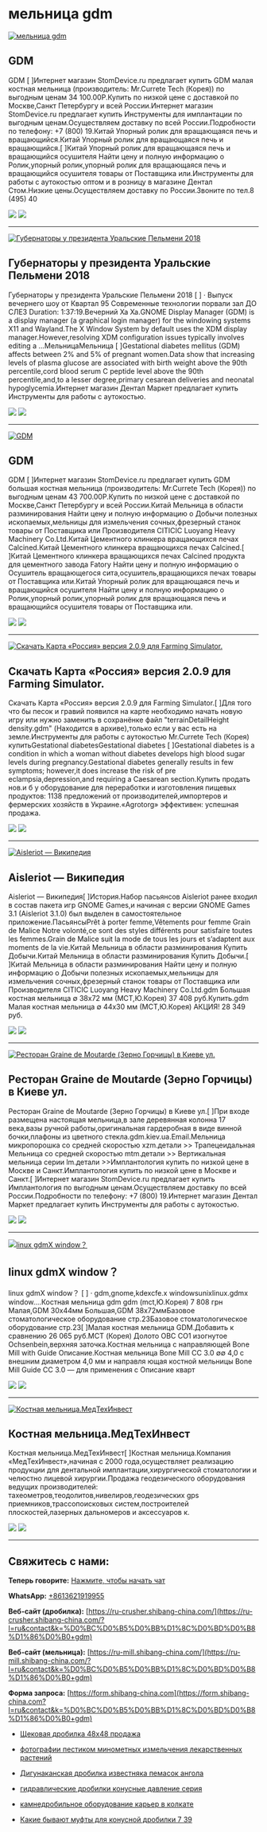 # мельница gdm

<a href="https://swt.shibang-china.com/?l=ru&img&k=%D0%BC%D0%B5%D0%BB%D1%8C%D0%BD%D0%B8%D1%86%D0%B0+gdm" target="_blank">![мельница gdm](http://static.shibang-china.com/all-800x300/1521.jpg)</a>

## GDM
GDM [ ]Интернет магазин StomDevice.ru предлагает купить GDM малая костная мельница (производитель: Mr.Currete Tech (Корея)) по выгодным ценам 34 100.00Р.Купить по низкой цене с доставкой по Москве,Санкт Петербургу и всей России.Интернет магазин StomDevice.ru предлагает купить Инструменты для имплантации по выгодным ценам.Осуществляем доставку по всей России.Подробности по телефону: +7 (800) 19.Китай Упорный ролик для вращающаяся печь и вращающийся.Китай Упорный ролик для вращающаяся печь и вращающийся.[ ]Китай Упорный ролик для вращающаяся печь и вращающийся осушителя Найти цену и полную информацию о Ролик,упорный ролик,упорный ролик для вращающаяся печь и вращающийся осушителя товары от Поставщика или.Инструменты для работы с аутокостью оптом и в розницу в магазине Дентал Стом.Низкие цены.Осуществляем доставку по России.Звоните по тел.8 (495) 40


<a href="https://whatsapp.shibangsoft.com/WhatsApp.php" target="_blank" title="WhatsApp">![](http://static.shibang-china.com/icon/whatsapp.png)</a> <a href="https://swt.shibang-china.com/?l=ru&icon&k=%D0%BC%D0%B5%D0%BB%D1%8C%D0%BD%D0%B8%D1%86%D0%B0+gdm" target="_blank">![](http://static.shibang-china.com/icon/chat-ru.png)</a>

---

<a href="https://swt.shibang-china.com/?l=ru&img&k=%D0%BC%D0%B5%D0%BB%D1%8C%D0%BD%D0%B8%D1%86%D0%B0+gdm" target="_blank">![Губернаторы у президента Уральские Пельмени 2018](http://static.shibang-china.com/all-800x300/971.jpg)</a>

## Губернаторы у президента Уральские Пельмени 2018
Губернаторы у президента Уральские Пельмени 2018 [ ]&nbsp;&#0183;&#32;Выпуск вечернего шоу от Квартал 95 Современные технологии порвали зал ДО СЛЕЗ Duration: 1:37:19.Вечерний Ха Ха.GNOME Display Manager (GDM) is a display manager (a graphical login manager) for the windowing systems X11 and Wayland.The X Window System by default uses the XDM display manager.However,resolving XDM configuration issues typically involves editing a …МельницаМельница [ ]Gestational diabetes mellitus (GDM) affects between 2% and 5% of pregnant women.Data show that increasing levels of plasma glucose are associated with birth weight above the 90th percentile,cord blood serum C peptide level above the 90th percentile,and,to a lesser degree,primary cesarean deliveries and neonatal hypoglycemia.Интернет магазин Дентал Маркет предлагает купить Инструменты для работы с аутокостью.


<a href="https://whatsapp.shibangsoft.com/WhatsApp.php" target="_blank" title="WhatsApp">![](http://static.shibang-china.com/icon/whatsapp.png)</a> <a href="https://swt.shibang-china.com/?l=ru&icon&k=%D0%BC%D0%B5%D0%BB%D1%8C%D0%BD%D0%B8%D1%86%D0%B0+gdm" target="_blank">![](http://static.shibang-china.com/icon/chat-ru.png)</a>

---

<a href="https://swt.shibang-china.com/?l=ru&img&k=%D0%BC%D0%B5%D0%BB%D1%8C%D0%BD%D0%B8%D1%86%D0%B0+gdm" target="_blank">![GDM](http://static.shibang-china.com/all-800x300/815.jpg)</a>

## GDM
GDM [ ]Интернет магазин StomDevice.ru предлагает купить GDM большая костная мельница (производитель: Mr.Currete Tech (Корея)) по выгодным ценам 43 700.00Р.Купить по низкой цене с доставкой по Москве,Санкт Петербургу и всей России.Китай Мельница в области разминирования Найти цену и полную информацию о Добычи полезных ископаемых,мельницы для измельчения сочных,фрезерный станок товары от Поставщика или Производителя CITICIC Luoyang Heavy Machinery Co.Ltd.Китай Цементного клинкера вращающихся печах Calcined.Китай Цементного клинкера вращающихся печах Calcined.[ ]Китай Цементного клинкера вращающихся печах Calcined продукта для цементного завода Fatory Найти цену и полную информацию о Осушитель вращающегося сита,осушитель,вращающихся печах товары от Поставщика или.Китай Упорный ролик для вращающаяся печь и вращающийся осушителя Найти цену и полную информацию о Ролик,упорный ролик,упорный ролик для вращающаяся печь и вращающийся осушителя товары от Поставщика или.


<a href="https://whatsapp.shibangsoft.com/WhatsApp.php" target="_blank" title="WhatsApp">![](http://static.shibang-china.com/icon/whatsapp.png)</a> <a href="https://swt.shibang-china.com/?l=ru&icon&k=%D0%BC%D0%B5%D0%BB%D1%8C%D0%BD%D0%B8%D1%86%D0%B0+gdm" target="_blank">![](http://static.shibang-china.com/icon/chat-ru.png)</a>

---

<a href="https://swt.shibang-china.com/?l=ru&img&k=%D0%BC%D0%B5%D0%BB%D1%8C%D0%BD%D0%B8%D1%86%D0%B0+gdm" target="_blank">![Скачать Карта &#171;Россия&#187; версия 2.0.9 для Farming Simulator.](http://static.shibang-china.com/all-800x300/459.jpg)</a>

## Скачать Карта &#171;Россия&#187; версия 2.0.9 для Farming Simulator.
Скачать Карта &#171;Россия&#187; версия 2.0.9 для Farming Simulator.[ ]Для того что бы песок и гравий появился на карте необходимо начать новую игру или нужно заменить в сохранёнке файл &quot;terrainDetailHeight density.gdm&quot; (Находится в архиве),только если у вас есть на земле.Инструменты для работы с аутокостью Mr.Currete Tech (Корея) купитьGestational diabetesGestational diabetes [ ]Gestational diabetes is a condition in which a woman without diabetes develops high blood sugar levels during pregnancy.Gestational diabetes generally results in few symptoms; however,it does increase the risk of pre eclampsia,depression,and requiring a Caesarean section.Купить продать нов.и б у оборудование для переработки и изготовления пищевых продуктов: 1138 предложений от производителей,импортеров и фермерских хозяйств в Украине.&#171;Agrotorg&#187; эффективен: успешная продажа.


<a href="https://whatsapp.shibangsoft.com/WhatsApp.php" target="_blank" title="WhatsApp">![](http://static.shibang-china.com/icon/whatsapp.png)</a> <a href="https://swt.shibang-china.com/?l=ru&icon&k=%D0%BC%D0%B5%D0%BB%D1%8C%D0%BD%D0%B8%D1%86%D0%B0+gdm" target="_blank">![](http://static.shibang-china.com/icon/chat-ru.png)</a>

---

<a href="https://swt.shibang-china.com/?l=ru&img&k=%D0%BC%D0%B5%D0%BB%D1%8C%D0%BD%D0%B8%D1%86%D0%B0+gdm" target="_blank">![Aisleriot — Википедия](http://static.shibang-china.com/all-800x300/169.jpg)</a>

## Aisleriot — Википедия
Aisleriot — Википедия[ ]История.Набор пасьянсов Aisleriot ранее входил в состав пакета игр GNOME Games,и начиная с версии GNOME Games 3.1 (Aisleriot 3.1.0) был выделен в самостоятельное приложение.ПасьянсыPr&#234;t &#224; porter femme,V&#234;tements pour femme Grain de Malice Notre volont&#233;,ce sont des styles diff&#233;rents pour satisfaire toutes les femmes.Grain de Malice suit la mode de tous les jours et s’adaptent aux moments de la vie.Китай Мельница в области разминирования Купить Добычи.Китай Мельница в области разминирования Купить Добычи.[ ]Китай Мельница в области разминирования Найти цену и полную информацию о Добычи полезных ископаемых,мельницы для измельчения сочных,фрезерный станок товары от Поставщика или Производителя CITICIC Luoyang Heavy Machinery Co.Ltd.gdm Большая костная мельница ∅ 38х72 мм (МСТ,Ю.Корея) 37 408 руб.Купить.gdm Малая костная мельница ∅ 44х30 мм (МСТ,Ю.Корея) АКЦИЯ! 28 349 руб.


<a href="https://whatsapp.shibangsoft.com/WhatsApp.php" target="_blank" title="WhatsApp">![](http://static.shibang-china.com/icon/whatsapp.png)</a> <a href="https://swt.shibang-china.com/?l=ru&icon&k=%D0%BC%D0%B5%D0%BB%D1%8C%D0%BD%D0%B8%D1%86%D0%B0+gdm" target="_blank">![](http://static.shibang-china.com/icon/chat-ru.png)</a>

---

<a href="https://swt.shibang-china.com/?l=ru&img&k=%D0%BC%D0%B5%D0%BB%D1%8C%D0%BD%D0%B8%D1%86%D0%B0+gdm" target="_blank">![Ресторан Graine de Moutarde (Зерно Горчицы) в Киеве ул.](http://static.shibang-china.com/all-800x300/501.jpg)</a>

## Ресторан Graine de Moutarde (Зерно Горчицы) в Киеве ул.
Ресторан Graine de Moutarde (Зерно Горчицы) в Киеве ул.[ ]При входе размещена настоящая мельница,в зале деревянная колонна 17 века,вазы ручной работы,оригинальная гардеробная в виде винной бочки,плафоны из цветного стекла.gdm.kiev.ua.Email.Мельница микропорошка со средней скоростью xzm.детали &gt;&gt; Трапецеидальная Мельница со средней скоростью mtm.детали &gt;&gt; Вертикальная мельница серии lm.детали &gt;&gt;Имплантология купить по низкой цене в Москве и Санкт.Имплантология купить по низкой цене в Москве и Санкт.[ ]Интернет магазин StomDevice.ru предлагает купить Имплантология по выгодным ценам.Осуществляем доставку по всей России.Подробности по телефону: +7 (800) 19.Интернет магазин Дентал Маркет предлагает купить Инструменты для работы с аутокостью.


<a href="https://whatsapp.shibangsoft.com/WhatsApp.php" target="_blank" title="WhatsApp">![](http://static.shibang-china.com/icon/whatsapp.png)</a> <a href="https://swt.shibang-china.com/?l=ru&icon&k=%D0%BC%D0%B5%D0%BB%D1%8C%D0%BD%D0%B8%D1%86%D0%B0+gdm" target="_blank">![](http://static.shibang-china.com/icon/chat-ru.png)</a>

---

<a href="https://swt.shibang-china.com/?l=ru&img&k=%D0%BC%D0%B5%D0%BB%D1%8C%D0%BD%D0%B8%D1%86%D0%B0+gdm" target="_blank">![linux gdmX window？](http://static.shibang-china.com/all-800x300/522.jpg)</a>

## linux gdmX window？
linux gdmX window？ [ ]&nbsp;&#0183;&#32;gdm,gnome,kdexcfe.x windowsunixlinux.gdmx window.…Костная мельница gdm gdm (mct,Ю.Корея) 7 808 грн Малая,GDM 30x44мм Большая,GDM 38x72ммБазовое стоматологическое оборудование стр.23Базовое стоматологическое оборудование стр.23[ ]Малая костная мельница GDM.Добавить к сравнению 26 065 руб.MCT (Корея) Долото OBC CO1 изогнутое Ochsenbein,верхняя заточка.Костная мельница с направляющей Bone Mill with Guide Описание.Костная мельница Bone Mill CC 3.0 ∅∅ 4,0 с внешним диаметром 4,0 мм и направля ющая костной мельницы Bone Mill Guide CC 3.0 — для применения с Описание кварт


<a href="https://whatsapp.shibangsoft.com/WhatsApp.php" target="_blank" title="WhatsApp">![](http://static.shibang-china.com/icon/whatsapp.png)</a> <a href="https://swt.shibang-china.com/?l=ru&icon&k=%D0%BC%D0%B5%D0%BB%D1%8C%D0%BD%D0%B8%D1%86%D0%B0+gdm" target="_blank">![](http://static.shibang-china.com/icon/chat-ru.png)</a>

---

<a href="https://swt.shibang-china.com/?l=ru&img&k=%D0%BC%D0%B5%D0%BB%D1%8C%D0%BD%D0%B8%D1%86%D0%B0+gdm" target="_blank">![Костная мельница.МедТехИнвест](http://static.shibang-china.com/all-800x300/902.jpg)</a>

## Костная мельница.МедТехИнвест
Костная мельница.МедТехИнвест[ ]Костная мельница.Компания &#171;МедТехИнвест&#187;,начиная с 2000 года,осуществляет реализацию продукции для дентальной имплантации,хирургической стоматологии и челюстно лицевой хирургии.Продажа геодезического оборудования ведущих производителей: тахеометров,теодолитов,нивелиров,геодезических gps приемников,трассопоисковых систем,построителей плоскостей,лазерных дальномеров и аксессуаров к.

<a href="https://whatsapp.shibangsoft.com/WhatsApp.php" target="_blank" title="WhatsApp">![](http://static.shibang-china.com/icon/whatsapp.png)</a> <a href="https://swt.shibang-china.com/?l=ru&icon&k=%D0%BC%D0%B5%D0%BB%D1%8C%D0%BD%D0%B8%D1%86%D0%B0+gdm" target="_blank">![](http://static.shibang-china.com/icon/chat-ru.png)</a>

---
## Свяжитесь с нами:

**Теперь говорите:** [Нажмите, чтобы начать чат](https://swt.shibang-china.com?l=ru&contact&k=%D0%BC%D0%B5%D0%BB%D1%8C%D0%BD%D0%B8%D1%86%D0%B0+gdm)

**WhatsApp:**  [+8613621919955](https://whatsapp.shibangsoft.com/WhatsApp.php)

**Веб-сайт (дробилка):** [https://ru-crusher.shibang-china.com/](https://ru-crusher.shibang-china.com/?l=ru&contact&k=%D0%BC%D0%B5%D0%BB%D1%8C%D0%BD%D0%B8%D1%86%D0%B0+gdm)

**Веб-сайт (мельница):** [https://ru-mill.shibang-china.com/](https://ru-mill.shibang-china.com/?l=ru&contact&k=%D0%BC%D0%B5%D0%BB%D1%8C%D0%BD%D0%B8%D1%86%D0%B0+gdm)

**Форма запроса:** [https://form.shibang-china.com](https://form.shibang-china.com?l=ru&contact&k=%D0%BC%D0%B5%D0%BB%D1%8C%D0%BD%D0%B8%D1%86%D0%B0+gdm)

* [Щековая дробилка 48х48 продажа](../117/%D0%A9%D0%B5%D0%BA%D0%BE%D0%B2%D0%B0%D1%8F%20%D0%B4%D1%80%D0%BE%D0%B1%D0%B8%D0%BB%D0%BA%D0%B0%2048%D1%8548%20%D0%BF%D1%80%D0%BE%D0%B4%D0%B0%D0%B6%D0%B0.md)

* [фотографии пестиком минометных измельчения лекарственных растений](../114/%D1%84%D0%BE%D1%82%D0%BE%D0%B3%D1%80%D0%B0%D1%84%D0%B8%D0%B8%20%D0%BF%D0%B5%D1%81%D1%82%D0%B8%D0%BA%D0%BE%D0%BC%20%D0%BC%D0%B8%D0%BD%D0%BE%D0%BC%D0%B5%D1%82%D0%BD%D1%8B%D1%85%20%D0%B8%D0%B7%D0%BC%D0%B5%D0%BB%D1%8C%D1%87%D0%B5%D0%BD%D0%B8%D1%8F%20%D0%BB%D0%B5%D0%BA%D0%B0%D1%80%D1%81%D1%82%D0%B2%D0%B5%D0%BD%D0%BD%D1%8B%D1%85%20%D1%80%D0%B0%D1%81%D1%82%D0%B5%D0%BD%D0%B8%D0%B9.md)

* [Дигунаканская дробилка известняка пемасок ангола](../120/%D0%94%D0%B8%D0%B3%D1%83%D0%BD%D0%B0%D0%BA%D0%B0%D0%BD%D1%81%D0%BA%D0%B0%D1%8F%20%D0%B4%D1%80%D0%BE%D0%B1%D0%B8%D0%BB%D0%BA%D0%B0%20%D0%B8%D0%B7%D0%B2%D0%B5%D1%81%D1%82%D0%BD%D1%8F%D0%BA%D0%B0%20%D0%BF%D0%B5%D0%BC%D0%B0%D1%81%D0%BE%D0%BA%20%D0%B0%D0%BD%D0%B3%D0%BE%D0%BB%D0%B0.md)

* [гидравлические дробилки конусные давление серия](../110/%D0%B3%D0%B8%D0%B4%D1%80%D0%B0%D0%B2%D0%BB%D0%B8%D1%87%D0%B5%D1%81%D0%BA%D0%B8%D0%B5%20%D0%B4%D1%80%D0%BE%D0%B1%D0%B8%D0%BB%D0%BA%D0%B8%20%D0%BA%D0%BE%D0%BD%D1%83%D1%81%D0%BD%D1%8B%D0%B5%20%D0%B4%D0%B0%D0%B2%D0%BB%D0%B5%D0%BD%D0%B8%D0%B5%20%D1%81%D0%B5%D1%80%D0%B8%D1%8F.md)

* [камнедробильное оборудование карьер в колкате](../115/%D0%BA%D0%B0%D0%BC%D0%BD%D0%B5%D0%B4%D1%80%D0%BE%D0%B1%D0%B8%D0%BB%D1%8C%D0%BD%D0%BE%D0%B5%20%D0%BE%D0%B1%D0%BE%D1%80%D1%83%D0%B4%D0%BE%D0%B2%D0%B0%D0%BD%D0%B8%D0%B5%20%D0%BA%D0%B0%D1%80%D1%8C%D0%B5%D1%80%20%D0%B2%20%D0%BA%D0%BE%D0%BB%D0%BA%D0%B0%D1%82%D0%B5.md)

* [Какие бывают муфты для конусной дробилки 7 39](../116/%D0%9A%D0%B0%D0%BA%D0%B8%D0%B5%20%D0%B1%D1%8B%D0%B2%D0%B0%D1%8E%D1%82%20%D0%BC%D1%83%D1%84%D1%82%D1%8B%20%D0%B4%D0%BB%D1%8F%20%D0%BA%D0%BE%D0%BD%D1%83%D1%81%D0%BD%D0%BE%D0%B9%20%D0%B4%D1%80%D0%BE%D0%B1%D0%B8%D0%BB%D0%BA%D0%B8%207%2039.md)